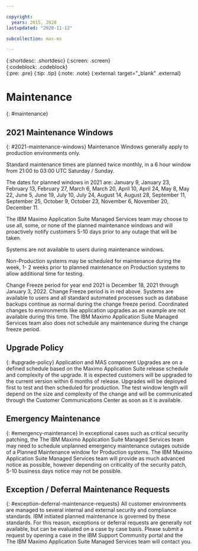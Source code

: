 ```yaml
---

copyright:
  years: 2015, 2020
lastupdated: "2020-11-12"

subcollection: mas-ms

---
```


{:shortdesc: .shortdesc}
{:screen: .screen}  
{:codeblock: .codeblock}  
{:pre: .pre}
{:tip: .tip}
{:note: .note}
{:external: target="_blank" .external}

# Maintenance
{: #maintenance}
## 2021 Maintenance Windows
{: #2021-maintenance-windows}
Maintenance Windows generally apply to production environments only.

Standard maintenance times are planned twice monthly, in a 6 hour window from 21:00 to 03:00 UTC Saturday / Sunday. 

The dates for planned windows in 2021 are:
January 9, January 23, February 13, February 27, March 6, March 20, April 10, April 24, May 8, May 22, June 5, June 19, July 10, July 24, August 14, August 28, September 11, September 25, October 9, October 23, November 6, November 20, December 11.

The IBM Maximo Application Suite Managed Services team may choose to use all, some, or none of the planned maintenance windows and will proactively notify customers 5-10 days prior to any outage that will be taken.

Systems are not available to users during maintenance windows.

Non-Production systems may be scheduled for maintenance during the week, 1- 2 weeks prior to planned maintenance on Production systems to allow additional time for testing.

Change Freeze period for year end 2021 is December 18, 2021 through January 3, 2022.
Change Freeze period is in red above. Systems are available to users and all standard automated processes such as database backups continue as normal during the change freeze period.  Coordinated changes to environments like application upgrades as an example are not available during this time.  The IBM Maximo Application Suite Managed Services team also does not schedule any maintenance during the change freeze period. 

## Upgrade Policy
{: #upgrade-policy}
Application and MAS component Upgrades are on a defined schedule based on the Maximo Application Suite release schedule and complexity of the upgrade.  It is expected customers will be upgraded to the current version within 6 months of release.  Upgrades will be deployed first to test and then scheduled for production.  The test window length will depend on the size and complexity of the change and will be communicated through the Customer Communications Center as soon as it is available.

## Emergency Maintenance
{: #emergency-maintenance}
In exceptional cases such as critical security patching, the The IBM Maximo Application Suite Managed Services team may need to schedule unplanned emergency maintenance outages outside of a Planned Maintenance window for Production systems.  The IBM Maximo Application Suite Managed Services team will provide as much advanced notice as possible, however depending on criticality of the security patch, 5-10 business days notice may not be possible.

## Exception / Deferral Maintenance Requests
{: #exception-deferral-maintenance-requests}
All customer environments are managed to several internal and external security and compliance standards. IBM initiated planned maintenance is governed by these standards. For this reason, exceptions or deferral requests are generally not available, but can be evaluated on a case by case basis.  Please submit a request by opening a case in the IBM Support Community portal and the The IBM Maximo Application Suite Managed Services team will contact you. 